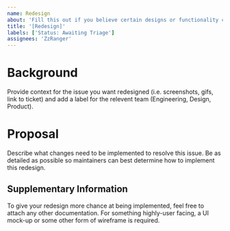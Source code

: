 ```yaml
---
name: Redesign
about: 'Fill this out if you believe certain designs or functionality could be improved'
title: '[Redesign]'
labels: ['Status: Awaiting Triage']
assignees: 'ZzRanger'
---
```


# Background

Provide context for the issue you want redesigned (i.e. screenshots, gifs, link to ticket)
and add a label for the relevent team (Engineering, Design, Product).

# Proposal

Describe what changes need to be implemented to resolve this issue. Be as
detailed as possible so maintainers can best determine how to implement this
redesign.

## Supplementary Information

To give your redesign more chance at being implemented, feel free to attach any
other documentation. For something highly-user facing, a UI mock-up or some
other form of wireframe is required.

